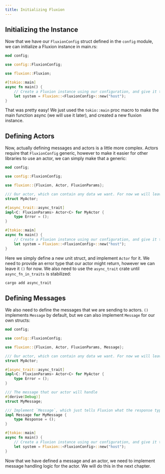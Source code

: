 ```yaml
---
title: Initializing Fluxion
---
```


## Initializing the Instance

Now that we have our `FluxionConfig` struct defined in the `config` module, we can initialize a Fluxion instance in main.rs:

```rust
mod config;

use config::FluxionConfig;

use fluxion::Fluxion;

#[tokio::main]
async fn main() {
    // Create a Fluxion instance using our configuration, and give it the name `host`
    let system = Fluxion::<FluxionConfig>::new("host");
}

```

That was pretty easy! We just used the `tokio::main` proc macro to make the main function async (we will use it later), and created a new fluxion instance.

## Defining Actors

Now, actually defining messages and actors is a little more complex. Actors require that `FluxionConfig` generic, however to make it easier for other libraries to use an actor, we can simply make that a generic:

```rust
mod config;

use config::FluxionConfig;

use fluxion::{Fluxion, Actor, FluxionParams};

/// Our actor, which can contain any data we want. For now we will leave it empty.
struct MyActor;

#[async_trait::async_trait]
impl<C: FluxionParams> Actor<C> for MyActor {
    type Error = ();
}

#[tokio::main]
async fn main() {
    // Create a Fluxion instance using our configuration, and give it the name `host`
    let system = Fluxion::<FluxionConfig>::new("host");
}

```

Here we simply define a new unit struct, and implement `Actor` for it. We need to provide an error type that our actor might return, however we can leave it `()` for now. We also need to use the `async_trait` crate until `async_fn_in_traits` is stabilized:

```sh
cargo add async_trait
```

## Defining Messages

We also need to define the messages that we are sending to actors. `()` implements `Message` by default, but we can also implement `Message` for our own structs:

```rust
mod config;

use config::FluxionConfig;

use fluxion::{Fluxion, Actor, FluxionParams, Message};

/// Our actor, which can contain any data we want. For now we will leave it empty.
struct MyActor;

#[async_trait::async_trait]
impl<C: FluxionParams> Actor<C> for MyActor {
    type Error = ();
}

/// The message that our actor will handle
#[derive(Debug)]
struct MyMessage;

/// Implement `Message`, which just tells Fluxion what the response type of the message is.
impl Message for MyMessage {
    type Response = ();
}

#[tokio::main]
async fn main() {
    // Create a Fluxion instance using our configuration, and give it the name `host`
    let system = Fluxion::<FluxionConfig>::new("host");
}

```

Now that we have defined a message and an actor, we need to implement message handling logic for the actor. We will do this in the next chapter.
